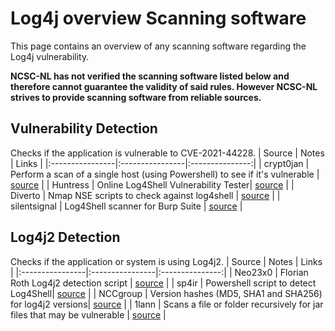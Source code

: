 # Log4j overview Scanning software

This page contains an overview of any scanning software regarding the Log4j vulnerability. 

**NCSC-NL has not verified the scanning software listed below and therefore cannot guarantee the validity of said rules.
However NCSC-NL strives to provide scanning software from reliable sources.**

## Vulnerability Detection
Checks if the application is vulnerable to CVE-2021-44228.
| Source      | Notes        | Links |
|:----------------|:----------------|:---------------:|
| crypt0jan     | Perform a scan of a single host (using Powershell) to see if it's vulnerable | [source](https://github.com/crypt0jan/log4j-powershell-checker) |
| Huntress  | Online Log4Shell Vulnerability Tester| [source](https://log4shell.huntress.com/) |
|  Diverto | Nmap NSE scripts to check against log4shell | [source](https://github.com/Diverto/nse-log4shell) |
|  silentsignal | Log4Shell scanner for Burp Suite | [source](https://github.com/silentsignal/burp-log4shell) |

## Log4j2 Detection
Checks if the application or system is using Log4j2.
| Source      | Notes        | Links |
|:----------------|:----------------|:---------------:|
| Neo23x0   | Florian Roth Log4j2 detection script | [source](https://gist.github.com/Neo23x0/e4c8b03ff8cdf1fa63b7d15db6e3860b) |
| sp4ir     | Powershell script to detect Log4Shell| [source](https://github.com/sp4ir/incidentresponse/blob/35a2faae8512884bcd753f0de3fa1adc6ec326ed/Get-Log4shellVuln.ps1) |
| NCCgroup  | Version hashes (MD5, SHA1 and SHA256) for log4j2 versions| [source](https://github.com/nccgroup/Cyber-Defence/tree/master/Intelligence/CVE-2021-44228) |
| 1lann  | Scans a file or folder recursively for jar files that may be vulnerable | [source](https://github.com/1lann/log4shelldetect) |


